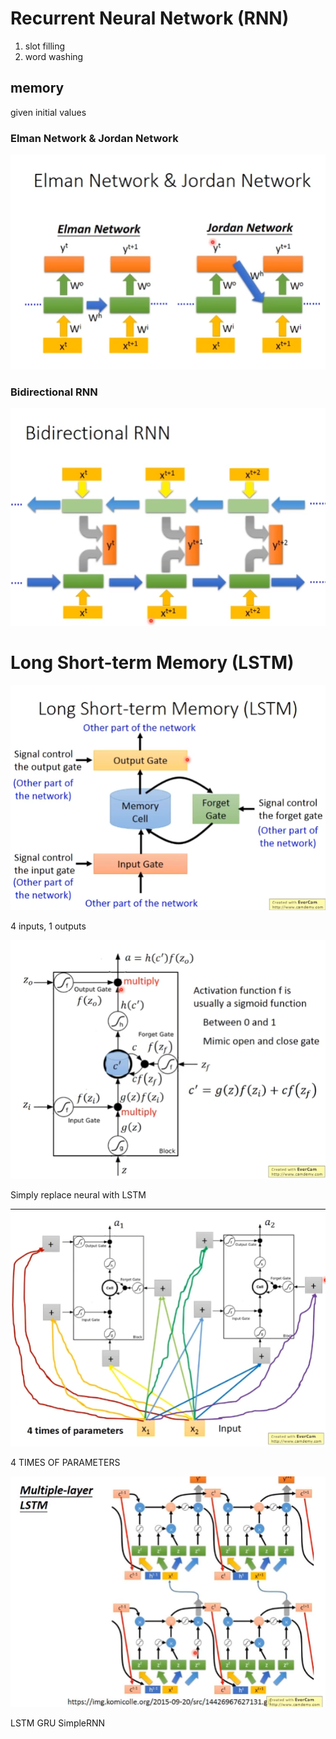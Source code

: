 # Recurrent Neural Network (RNN)
1. slot filling
2. word washing

## memory
given initial values  

### Elman Network &  Jordan Network
![](img/enjn.PNG)
### Bidirectional RNN
![](img/bRNN.PNG)

# Long Short-term Memory (LSTM)
![](img/LSTM.PNG)

4 inputs, 1 outputs

![](img/LSTM1.PNG)

Simply replace neural with LSTM

![](img/LSTM2.PNG)

4 TIMES OF PARAMETERS

![](img/LSTM3.PNG)

LSTM GRU SimpleRNN